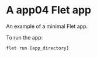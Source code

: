 # A app04 Flet app

An example of a minimal Flet app.

To run the app:

```
flet run [app_directory]
```